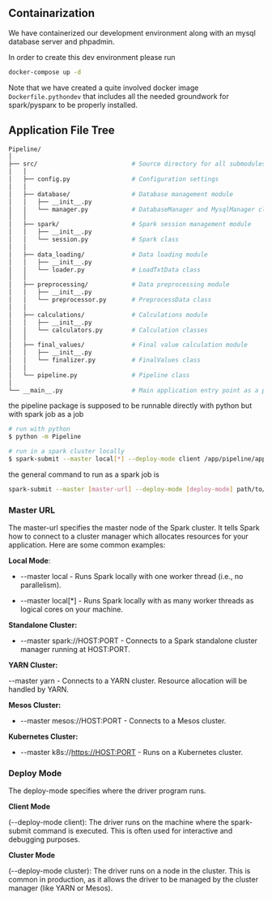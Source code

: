 ## Containarization

We have containerized our development environment along with an mysql database server and phpadmin.

In order to create this dev environment please run

```bash
docker-compose up -d
```

Note that we have created a quite involved docker image `Dockerfile.pythondev` that includes all the needed groundwork for spark/pysparκ to be properly installed.

## Application File Tree

```graphql
Pipeline/
│
├── src/                          # Source directory for all submodules
│   │
│   ├── config.py                 # Configuration settings
│   │
│   ├── database/                 # Database management module
│   │   ├── __init__.py
│   │   └── manager.py            # DatabaseManager and MysqlManager classes
│   │
│   ├── spark/                    # Spark session management module
│   │   ├── __init__.py
│   │   └── session.py            # Spark class
│   │
│   ├── data_loading/             # Data loading module
│   │   ├── __init__.py
│   │   └── loader.py             # LoadTxtData class
│   │
│   ├── preprocessing/            # Data preprocessing module
│   │   ├── __init__.py
│   │   └── preprocessor.py       # PreprocessData class
│   │
│   ├── calculations/             # Calculations module
│   │   ├── __init__.py
│   │   └── calculators.py        # Calculation classes
│   │
│   ├── final_values/             # Final value calculation module
│   │   ├── __init__.py
│   │   └── finalizer.py          # FinalValues class
│   │
│   └── pipeline.py               # Pipeline class
│
└── __main__.py                   # Main application entry point as a package
```

the pipeline package is supposed to be runnable directly with python but with spark job as a job

```bash
# run with python
$ python -m Pipeline

# run in a spark cluster locally
$ spark-submit --master local[*] --deploy-mode client /app/pipeline/app.py
```

the general command to run as a spark job is

```bash
spark-submit --master [master-url] --deploy-mode [deploy-mode] path/to/your_project_name
```

### Master URL

The master-url specifies the master node of the Spark cluster. It tells Spark how to connect to a cluster manager which allocates resources for your application. Here are some common examples:

**Local Mode**:

- --master local - Runs Spark locally with one worker thread (i.e., no parallelism).

- --master local[*] - Runs Spark locally with as many worker threads as logical cores on your machine.

**Standalone Cluster:**

- --master spark://HOST:PORT - Connects to a Spark standalone cluster manager running at HOST:PORT.

**YARN Cluster:**

--master yarn - Connects to a YARN cluster. Resource allocation will be handled by YARN.

**Mesos Cluster:**

- --master mesos://HOST:PORT - Connects to a Mesos cluster.

**Kubernetes Cluster:**

- --master k8s://<https://HOST:PORT> - Runs on a Kubernetes cluster.

### Deploy Mode

The deploy-mode specifies where the driver program runs.

**Client Mode**

(--deploy-mode client): The driver runs on the machine where the spark-submit command is executed. This is often used for interactive and debugging purposes.

**Cluster Mode**

(--deploy-mode cluster): The driver runs on a node in the cluster. This is common in production, as it allows the driver to be managed by the cluster manager (like YARN or Mesos).
